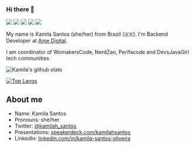 ### Hi there 👋

 <p>   <img src="http://views.whatilearened.today/views/github/Kamilahsantos/views.svg"/> 
  <img src="https://img.shields.io/badge/Front End-Angular-f55247"/>
    <img src="https://img.shields.io/badge/Back End-Java-f55247"/>
<a href="https://github.com/Kamilahsantos/"><img src="https://img.shields.io/github/followers/Kamilahsantos?color=%234CC61E&label=GitHub%20Followers%20%3A"/></a>
    <a href="https://github.com/Kamilahsantos?tab=repositories"><img src="https://badges.frapsoft.com/os/v2/open-source.svg?v=103"/></a></p>


My name is Kamila Santos (she/her) from Brazil (🇧🇷). I'm Backend Developer at [Ame Digital](https://www.amedigital.com/). 

I am coordinator of WomakersCode, NerdZao, Perifacode and DevsJavaGirl  tech communities


![Kamila's github stats](https://github-readme-stats.vercel.app/api?username=Kamilahsantos&show_icons=true&theme=radical)




[![Top Langs](https://github-readme-stats.vercel.app/api/top-langs/?username=Kamilahsantos&hide=PlpgSQL,jupyter%20notebook,html)](https://github.com/anuraghazra/github-readme-stats)



##  About me

- Name: Kamila Santos
- Pronouns: she/her
- Twitter: [@kamilah_santos](https://twitter.com/kamilah_santos)
- Presentations: [speakerdeck.com/kamilahsantos](https://speakerdeck.com/kamilahsantos)
- LinkedIn: [linkedin.com/in/kamila-santos-oliveira](https://www.linkedin.com/in/kamila-santos-oliveira)




